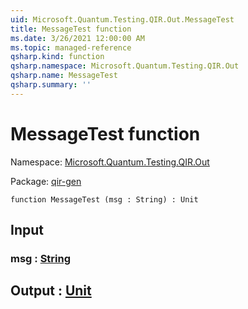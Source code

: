 ```yaml
---
uid: Microsoft.Quantum.Testing.QIR.Out.MessageTest
title: MessageTest function
ms.date: 3/26/2021 12:00:00 AM
ms.topic: managed-reference
qsharp.kind: function
qsharp.namespace: Microsoft.Quantum.Testing.QIR.Out
qsharp.name: MessageTest
qsharp.summary: ''
---
```


# MessageTest function

Namespace: [Microsoft.Quantum.Testing.QIR.Out](xref:Microsoft.Quantum.Testing.QIR.Out)

Package: [qir-gen](https://nuget.org/packages/qir-gen)




```qsharp
function MessageTest (msg : String) : Unit
```


## Input

### msg : [String](xref:microsoft.quantum.lang-ref.string)





## Output : [Unit](xref:microsoft.quantum.lang-ref.unit)

